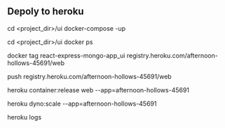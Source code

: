 ## Depoly to heroku
cd <project_dir>/ui
docker-compose -up

cd <project_dir>/ui
docker ps

docker tag react-express-mongo-app_ui registry.heroku.com/afternoon-hollows-45691/web

push registry.heroku.com/afternoon-hollows-45691/web

heroku container:release web --app=afternoon-hollows-45691

heroku dyno:scale --app=afternoon-hollows-45691

heroku logs
